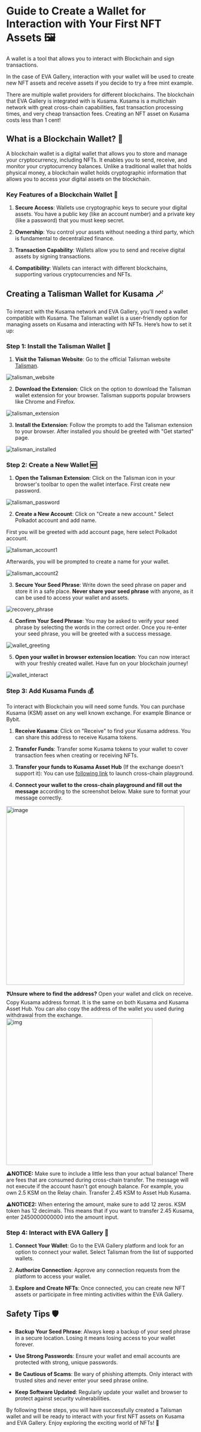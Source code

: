 
# Guide to Create a Wallet for Interaction with Your First NFT Assets 🖼️

  

A wallet is a tool that allows you to interact with Blockchain and sign transactions.

  

In the case of EVA Gallery, interaction with your wallet will be used to create new NFT assets and receive assets if you decide to try a free mint example.

  

There are multiple wallet providers for different blockchains. The blockchain that EVA Gallery is integrated with is Kusama. Kusama is a multichain network with great cross-chain capabilities, fast transaction processing times, and very cheap transaction fees. Creating an NFT asset on Kusama costs less than 1 cent!

  

## What is a Blockchain Wallet? 🏦

  

A blockchain wallet is a digital wallet that allows you to store and manage your cryptocurrency, including NFTs. It enables you to send, receive, and monitor your cryptocurrency balances. Unlike a traditional wallet that holds physical money, a blockchain wallet holds cryptographic information that allows you to access your digital assets on the blockchain.

  

### Key Features of a Blockchain Wallet 🔑

  

1.  **Secure Access**: Wallets use cryptographic keys to secure your digital assets. You have a public key (like an account number) and a private key (like a password) that you must keep secret.

  

2.  **Ownership**: You control your assets without needing a third party, which is fundamental to decentralized finance.

  

3.  **Transaction Capability**: Wallets allow you to send and receive digital assets by signing transactions.

  

4.  **Compatibility**: Wallets can interact with different blockchains, supporting various cryptocurrencies and NFTs.

  

## Creating a Talisman Wallet for Kusama 🪄

  

To interact with the Kusama network and EVA Gallery, you'll need a wallet compatible with Kusama. The Talisman wallet is a user-friendly option for managing assets on Kusama and interacting with NFTs. Here’s how to set it up:

  

### Step 1: Install the Talisman Wallet 🧩

  

1.  **Visit the Talisman Website**: Go to the official Talisman website [Talisman](https://talisman.xyz/).

![talisman_website](./figs/talisman_website.png)
  

2.  **Download the Extension**: Click on the option to download the Talisman wallet extension for your browser. Talisman supports popular browsers like Chrome and Firefox.

![talisman_extension](./figs/talisman_extension.png)  

3.  **Install the Extension**: Follow the prompts to add the Talisman extension to your browser. After installed you should be greeted with "Get started" page.

![talisman_installed](./figs/talisman_installed.png)  

### Step 2: Create a New Wallet 🆕

  

1.  **Open the Talisman Extension**: Click on the Talisman icon in your browser's toolbar to open the wallet interface. First create new password.

![talisman_password](./figs/talisman_password.png)

2.  **Create a New Account**: Click on "Create a new account." Select Polkadot account and add name.

First you will be greeted with add account page, here select Polkadot account.

![talisman_account1](./figs/add_account1.png)

Afterwards, you will be prompted to create a name for your wallet.

![talisman_account2](./figs/add_account2.png)

3.  **Secure Your Seed Phrase**: Write down the seed phrase on paper and store it in a safe place. **Never share your seed phrase** with anyone, as it can be used to access your wallet and assets.

![recovery_phrase](./figs/recovery_phrase.png)

4.  **Confirm Your Seed Phrase**: You may be asked to verify your seed phrase by selecting the words in the correct order. Once you re-enter your seed phrase, you will be greeted with a success message.

![wallet_greeting](./figs/wallet_greeting.png)

5. **Open your wallet in browser extension location**: You can now interact with your freshly created wallet. Have fun on your blockchain journey!

![wallet_interact](./figs/wallet_interact.png)

### Step 3: Add Kusama Funds 💰
To interact with Blockchain you will need some funds. You can purchase Kusama (KSM) asset on any well known exchange. For example Binance or Bybit.

1.  **Receive Kusama**: Click on "Receive" to find your Kusama address. You can share this address to receive Kusama tokens.

2.  **Transfer Funds**: Transfer some Kusama tokens to your wallet to cover transaction fees when creating or receiving NFTs.

3.  **Transfer your funds to Kusama Asset Hub** (If the exchange doesn't support it): You can use [following link](https://playground.paraspell.xyz/) to launch cross-chain playground.

4. **Connect your wallet to the cross-chain playground and fill out the message** according to the screenshot below. Make sure to format your message correctly.  

<img width="476" alt="image" src="https://github.com/user-attachments/assets/db0747e3-6614-42e7-9f96-f29229920a27">

**❓Unsure where to find the address?** Open your wallet and click on receive. Copy Kusama address format. It is the same on both Kusama and Kusama Asset Hub. You can also copy the address of the wallet you used during withdrawal from the exchange.
<img width="391" alt="img" src="https://github.com/user-attachments/assets/f2765b7a-a46c-4971-a21d-3e9ba94b690f">

**⚠️NOTICE:** Make sure to include a little less than your actual balance! There are fees that are consumed during cross-chain transfer. The message will not execute if the account hasn't got enough balance. For example, you own 2.5 KSM on the Relay chain. Transfer 2.45 KSM to Asset Hub Kusama.

**⚠️NOTICE2:** When entering the amount, make sure to add 12 zeros. KSM token has 12 decimals. This means that if you want to transfer 2.45 Kusama, enter 2450000000000 into the amount input.

### Step 4: Interact with EVA Gallery 🎨

  

1.  **Connect Your Wallet**: Go to the EVA Gallery platform and look for an option to connect your wallet. Select Talisman from the list of supported wallets.

  

2.  **Authorize Connection**: Approve any connection requests from the platform to access your wallet.

  

3.  **Explore and Create NFTs**: Once connected, you can create new NFT assets or participate in free minting activities within the EVA Gallery.

  

## Safety Tips 🛡️

  

-  **Backup Your Seed Phrase**: Always keep a backup of your seed phrase in a secure location. Losing it means losing access to your wallet forever.

  

-  **Use Strong Passwords**: Ensure your wallet and email accounts are protected with strong, unique passwords.

  

-  **Be Cautious of Scams**: Be wary of phishing attempts. Only interact with trusted sites and never enter your seed phrase online.

  

-  **Keep Software Updated**: Regularly update your wallet and browser to protect against security vulnerabilities.

  

By following these steps, you will have successfully created a Talisman wallet and will be ready to interact with your first NFT assets on Kusama and EVA Gallery. Enjoy exploring the exciting world of NFTs! 🚀
